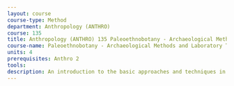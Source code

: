 ```yaml
---
layout: course 
course-type: Method
department: Anthropology (ANTHRO)
course: 135
title: Anthropology (ANTHRO) 135 Paleoethnobotany - Archaeological Methods and Laboratory Techniques
course-name: Paleoethnobotany - Archaeological Methods and Laboratory Techniques
units: 4
prerequisites: Anthro 2
tools: 
description: An introduction to the basic approaches and techniques in archaeobotanical analysis. A series of different data types and their unique approaches will be discussed, including phytoliths, pollen, and DNA, with an emphasis on macrofloral remains. Laboratory study will include the major classes of plant remains likely to be encountered in archaeological sites. Discussion will emphasize the use of plant remains to answer archaeological questions, rather than study the plant remains for their own sake. Microscope work and computing will be included.
---
```

